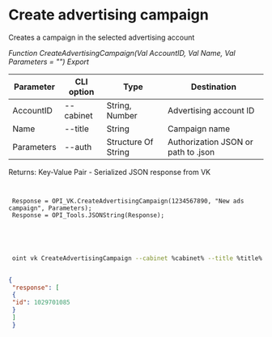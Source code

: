 ﻿---
sidebar_position: 1
---

# Create advertising campaign
 Creates a campaign in the selected advertising account


*Function CreateAdvertisingCampaign(Val AccountID, Val Name, Val Parameters = "") Export*

 | Parameter | CLI option | Type | Destination |
 |-|-|-|-|
 | AccountID | --cabinet | String, Number | Advertising account ID |
 | Name | --title | String | Campaign name |
 | Parameters | --auth | Structure Of String | Authorization JSON or path to .json |

 
 Returns: Key-Value Pair - Serialized JSON response from VK

```bsl title="Code example"
	
 
 Response = OPI_VK.CreateAdvertisingCampaign(1234567890, "New ads campaign", Parameters);
 Response = OPI_Tools.JSONString(Response);
 

	
```

```sh title="CLI command example"
 
 oint vk CreateAdvertisingCampaign --cabinet %cabinet% --title %title% --auth %auth%

```


```json title="Result"

{
 "response": [
 {
 "id": 1029701085
 }
 ]
 }

```
